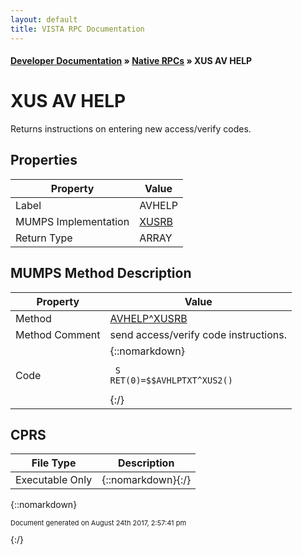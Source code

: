 ```yaml
---
layout: default
title: VISTA RPC Documentation
---
```


#### [Developer Documentation](../index) &#187; [Native RPCs](TableOfContents) &#187; XUS AV HELP<br/>
# XUS AV HELP

Returns instructions on entering new access/verify codes.

## Properties

Property | Value
--- | ---
Label | AVHELP
MUMPS Implementation | [XUSRB](http://code.osehra.org/dox/Routine_XUSRB_source.html)
Return Type | ARRAY




## MUMPS Method Description

Property | Value
--- | ---
Method | [AVHELP^XUSRB](http://code.osehra.org/dox/Routine_XUSRB_source.html)
Method Comment | send access/verify code instructions.
Code | {::nomarkdown}<pre><code> S RET(0)=$$AVHLPTXT^XUS2()</code></pre>{:/}



## CPRS

File Type | Description
--- | ---
Executable Only | {::nomarkdown}{:/}

{::nomarkdown} <br/><p style="font-size: 11px">Document generated on August 24th 2017, 2:57:41 pm</p>{:/}